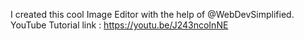 I created this cool Image Editor with the help of @WebDevSimplified.
YouTube Tutorial link : https://youtu.be/J243ncoInNE
